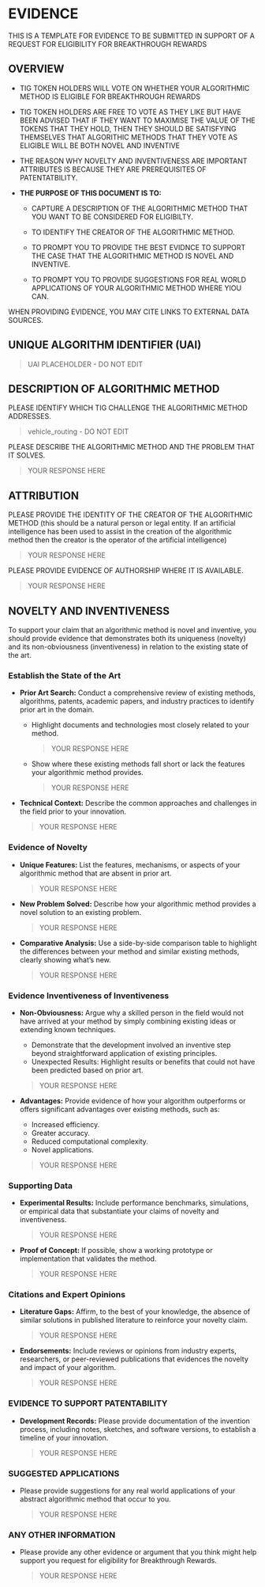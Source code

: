 # EVIDENCE 

THIS IS A TEMPLATE FOR EVIDENCE TO BE SUBMITTED IN SUPPORT OF A REQUEST FOR ELIGIBILITY FOR BREAKTHROUGH REWARDS

## OVERVIEW

- TIG TOKEN HOLDERS WILL VOTE ON WHETHER YOUR ALGORITHMIC METHOD IS ELIGIBLE FOR BREAKTHROUGH REWARDS

- TIG TOKEN HOLDERS ARE FREE TO VOTE AS THEY LIKE BUT HAVE BEEN ADVISED THAT IF THEY WANT TO MAXIMISE THE VALUE OF THE TOKENS THAT THEY HOLD, THEN THEY SHOULD BE SATISFYING THEMSELVES THAT ALGORITHIC METHODS THAT THEY VOTE AS ELIGIBLE WILL BE BOTH NOVEL AND INVENTIVE

- THE REASON WHY NOVELTY AND INVENTIVENESS ARE IMPORTANT ATTRIBUTES IS BECAUSE THEY ARE PREREQUISITES OF PATENTATBILITY.

- **THE PURPOSE OF THIS DOCUMENT IS TO:**
  - CAPTURE A DESCRIPTION OF THE ALGORITHMIC METHOD THAT YOU WANT TO BE CONSIDERED FOR ELIGIBILTY.

  - TO IDENTIFY THE CREATOR OF THE ALGORITHMIC METHOD.

  - TO PROMPT YOU TO PROVIDE THE BEST EVIDNCE TO SUPPORT THE CASE THAT THE ALGORITHMIC METHOD IS NOVEL AND INVENTIVE.

  - TO PROMPT YOU TO PROVIDE SUGGESTIONS FOR REAL WORLD APPLICATIONS OF YOUR ALGORITHMIC METHOD WHERE YIOU CAN.

WHEN PROVIDING EVIDENCE, YOU MAY CITE LINKS TO EXTERNAL DATA SOURCES.

## UNIQUE ALGORITHM IDENTIFIER (UAI)

> UAI PLACEHOLDER - DO NOT EDIT

## DESCRIPTION OF ALGORITHMIC METHOD

PLEASE IDENTIFY WHICH TIG CHALLENGE THE ALGORITHMIC METHOD ADDRESSES.

> vehicle_routing - DO NOT EDIT

PLEASE DESCRIBE THE ALGORITHMIC METHOD AND THE PROBLEM THAT IT SOLVES.

> YOUR RESPONSE HERE

## ATTRIBUTION

PLEASE PROVIDE THE IDENTITY OF THE CREATOR OF THE ALGORITHMIC METHOD (this should be a natural person or legal entity. If an artificial intelligence has been used to assist in the creation of the algorithmic method then the creator is the operator of the artificial intelligence)

> YOUR RESPONSE HERE

PLEASE PROVIDE EVIDENCE OF AUTHORSHIP WHERE IT IS AVAILABLE.

> YOUR RESPONSE HERE

## NOVELTY AND INVENTIVENESS

To support your claim that an algorithmic method is novel and inventive, you should provide evidence that demonstrates both its uniqueness (novelty) and its non-obviousness (inventiveness) in relation to the existing state of the art.

### Establish the State of the Art

- **Prior Art Search:** Conduct a comprehensive review of existing methods, algorithms, patents, academic papers, and industry practices to identify prior art in the domain.
  - Highlight documents and technologies most closely related to your method.

    > YOUR RESPONSE HERE

  - Show where these existing methods fall short or lack the features your algorithmic method provides.
  
    > YOUR RESPONSE HERE

- **Technical Context:** Describe the common approaches and challenges in the field prior to your innovation.

    > YOUR RESPONSE HERE

### Evidence of Novelty

- **Unique Features:** List the features, mechanisms, or aspects of your algorithmic method that are absent in prior art.

  > YOUR RESPONSE HERE
    
- **New Problem Solved:** Describe how your algorithmic method provides a novel solution to an existing problem.

  > YOUR RESPONSE HERE
    
- **Comparative Analysis:** Use a side-by-side comparison table to highlight the differences between your method and similar existing methods, clearly showing what’s new.

  > YOUR RESPONSE HERE
    
### Evidence Inventiveness of Inventiveness

- **Non-Obviousness:** Argue why a skilled person in the field would not have arrived at your method by simply combining existing ideas or extending known techniques.
  - Demonstrate that the development involved an inventive step beyond straightforward application of existing principles.
  - Unexpected Results: Highlight results or benefits that could not have been predicted based on prior art.
    
  > YOUR RESPONSE HERE
    
- **Advantages:** Provide evidence of how your algorithm outperforms or offers significant advantages over existing methods, such as:
  - Increased efficiency.
  - Greater accuracy.
  - Reduced computational complexity.
  - Novel applications.

  > YOUR RESPONSE HERE

### Supporting Data

- **Experimental Results:** Include performance benchmarks, simulations, or empirical data that substantiate your claims of novelty and inventiveness.

  > YOUR RESPONSE HERE

- **Proof of Concept:** If possible, show a working prototype or implementation that validates the method.

  > YOUR RESPONSE HERE

### Citations and Expert Opinions

- **Literature Gaps:** Affirm, to the best of your knowledge, the absence of similar solutions in published literature to reinforce your novelty claim.

  > YOUR RESPONSE HERE

- **Endorsements:** Include reviews or opinions from industry experts, researchers, or peer-reviewed publications that evidences the novelty and impact of your algorithm.

  > YOUR RESPONSE HERE

### EVIDENCE TO SUPPORT PATENTABILITY

- **Development Records:** Please provide documentation of the invention process, including notes, sketches, and software versions, to establish a timeline of your innovation.

  > YOUR RESPONSE HERE

### SUGGESTED APPLICATIONS

- Please provide suggestions for any real world applications of your abstract algorithmic method that occur to you.

  > YOUR RESPONSE HERE

### ANY OTHER INFORMATION

- Please provide any other evidence or argument that you think might help support you request for eligibility for Breakthrough Rewards.

  > YOUR RESPONSE HERE